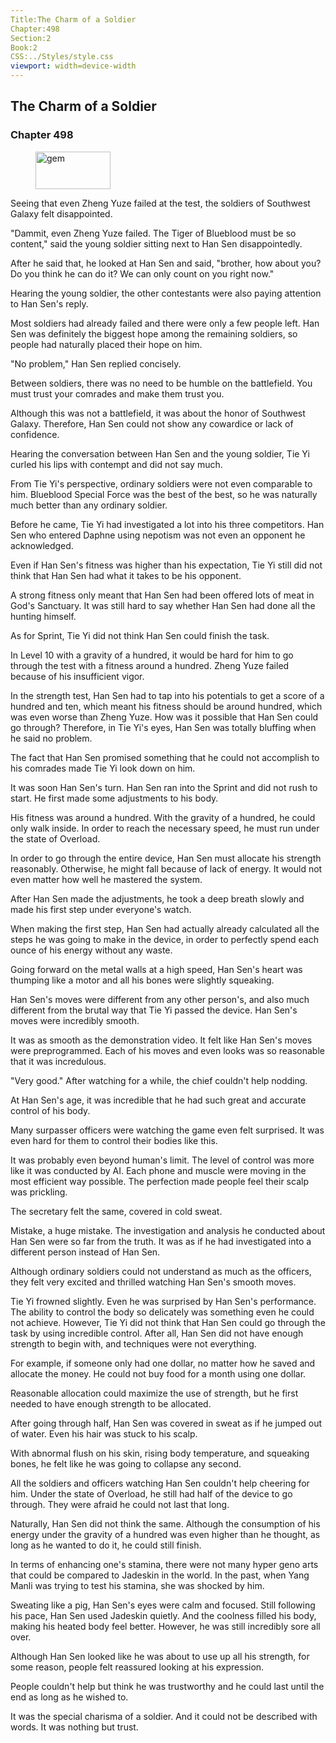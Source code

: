 ```yaml
---
Title:The Charm of a Soldier 
Chapter:498 
Section:2 
Book:2 
CSS:../Styles/style.css 
viewport: width=device-width
---
```

  
## The Charm of a Soldier
### Chapter 498
  
<figure>
	<img src="../Images/gem.gif" alt="gem" id="gem" width="120" height="60" />
</figure>
  

  
Seeing that even Zheng Yuze failed at the test, the soldiers of Southwest Galaxy felt disappointed.

"Dammit, even Zheng Yuze failed. The Tiger of Blueblood must be so content," said the young soldier sitting next to Han Sen disappointedly.

After he said that, he looked at Han Sen and said, "brother, how about you? Do you think he can do it? We can only count on you right now."

Hearing the young soldier, the other contestants were also paying attention to Han Sen's reply.

Most soldiers had already failed and there were only a few people left. Han Sen was definitely the biggest hope among the remaining soldiers, so people had naturally placed their hope on him.

"No problem," Han Sen replied concisely.

Between soldiers, there was no need to be humble on the battlefield. You must trust your comrades and make them trust you.

Although this was not a battlefield, it was about the honor of Southwest Galaxy. Therefore, Han Sen could not show any cowardice or lack of confidence.

Hearing the conversation between Han Sen and the young soldier, Tie Yi curled his lips with contempt and did not say much.

From Tie Yi's perspective, ordinary soldiers were not even comparable to him. Blueblood Special Force was the best of the best, so he was naturally much better than any ordinary soldier.

Before he came, Tie Yi had investigated a lot into his three competitors. Han Sen who entered Daphne using nepotism was not even an opponent he acknowledged.

Even if Han Sen's fitness was higher than his expectation, Tie Yi still did not think that Han Sen had what it takes to be his opponent.

A strong fitness only meant that Han Sen had been offered lots of meat in God's Sanctuary. It was still hard to say whether Han Sen had done all the hunting himself.

As for Sprint, Tie Yi did not think Han Sen could finish the task.

In Level 10 with a gravity of a hundred, it would be hard for him to go through the test with a fitness around a hundred. Zheng Yuze failed because of his insufficient vigor.

In the strength test, Han Sen had to tap into his potentials to get a score of a hundred and ten, which meant his fitness should be around hundred, which was even worse than Zheng Yuze. How was it possible that Han Sen could go through? Therefore, in Tie Yi's eyes, Han Sen was totally bluffing when he said no problem.

The fact that Han Sen promised something that he could not accomplish to his comrades made Tie Yi look down on him.

It was soon Han Sen's turn. Han Sen ran into the Sprint and did not rush to start. He first made some adjustments to his body.

His fitness was around a hundred. With the gravity of a hundred, he could only walk inside. In order to reach the necessary speed, he must run under the state of Overload.

In order to go through the entire device, Han Sen must allocate his strength reasonably. Otherwise, he might fall because of lack of energy. It would not even matter how well he mastered the system.

After Han Sen made the adjustments, he took a deep breath slowly and made his first step under everyone's watch.

When making the first step, Han Sen had actually already calculated all the steps he was going to make in the device, in order to perfectly spend each ounce of his energy without any waste.

Going forward on the metal walls at a high speed, Han Sen's heart was thumping like a motor and all his bones were slightly squeaking.

Han Sen's moves were different from any other person's, and also much different from the brutal way that Tie Yi passed the device. Han Sen's moves were incredibly smooth.

It was as smooth as the demonstration video. It felt like Han Sen's moves were preprogrammed. Each of his moves and even looks was so reasonable that it was incredulous.

"Very good." After watching for a while, the chief couldn't help nodding.

At Han Sen's age, it was incredible that he had such great and accurate control of his body.

Many surpasser officers were watching the game even felt surprised. It was even hard for them to control their bodies like this.

It was probably even beyond human's limit. The level of control was more like it was conducted by AI. Each phone and muscle were moving in the most efficient way possible. The perfection made people feel their scalp was prickling.

The secretary felt the same, covered in cold sweat.

Mistake, a huge mistake. The investigation and analysis he conducted about Han Sen were so far from the truth. It was as if he had investigated into a different person instead of Han Sen.

Although ordinary soldiers could not understand as much as the officers, they felt very excited and thrilled watching Han Sen's smooth moves.

Tie Yi frowned slightly. Even he was surprised by Han Sen's performance. The ability to control the body so delicately was something even he could not achieve. However, Tie Yi did not think that Han Sen could go through the task by using incredible control. After all, Han Sen did not have enough strength to begin with, and techniques were not everything.

For example, if someone only had one dollar, no matter how he saved and allocate the money. He could not buy food for a month using one dollar.

Reasonable allocation could maximize the use of strength, but he first needed to have enough strength to be allocated.

After going through half, Han Sen was covered in sweat as if he jumped out of water. Even his hair was stuck to his scalp.

With abnormal flush on his skin, rising body temperature, and squeaking bones, he felt like he was going to collapse any second.

All the soldiers and officers watching Han Sen couldn't help cheering for him. Under the state of Overload, he still had half of the device to go through. They were afraid he could not last that long.

Naturally, Han Sen did not think the same. Although the consumption of his energy under the gravity of a hundred was even higher than he thought, as long as he wanted to do it, he could still finish.

In terms of enhancing one's stamina, there were not many hyper geno arts that could be compared to Jadeskin in the world. In the past, when Yang Manli was trying to test his stamina, she was shocked by him.

Sweating like a pig, Han Sen's eyes were calm and focused. Still following his pace, Han Sen used Jadeskin quietly. And the coolness filled his body, making his heated body feel better. However, he was still incredibly sore all over.

Although Han Sen looked like he was about to use up all his strength, for some reason, people felt reassured looking at his expression.

People couldn't help but think he was trustworthy and he could last until the end as long as he wished to.

It was the special charisma of a soldier. And it could not be described with words. It was nothing but trust.